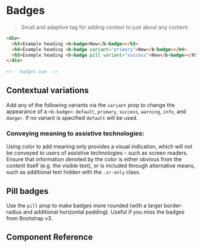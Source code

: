 # Badges

> Small and adaptive tag for adding context to just about any content.

```html
<div>
  <h3>Example heading <b-badge>New</b-badge></h3>
  <h4>Example heading <b-badge variant="primary">New</b-badge></h4>
  <h5>Example heading <b-badge pill variant="success">New</b-badge></h5>
</div>
  
<!-- badges.vue -->
```

## Contextual variations
Add any of the following variants via the `variant` prop to change the
appearance of a `<b-badge>`: `default`, `primary`, `success`, `warning`, `info`,
and `danger`. If no variant is specified `default` will be used.

### Conveying meaning to assistive technologies:
Using color to add meaning only provides a visual indication, which will not
be conveyed to users of assistive technologies – such as screen readers. Ensure
that information denoted by the color is either obvious from the content itself
(e.g. the visible text), or is included through alternative means, such as
additional text hidden with the `.sr-only` class.

## Pill badges
Use the `pill` prop to make badges more rounded (with a larger border-radius
and additional horizontal padding). Useful if you miss the badges from Bootstrap v3.

## Component Reference
